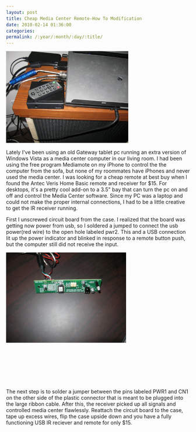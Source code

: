 ```yaml
---
layout: post
title: Cheap Media Center Remote-How To Modification
date: 2010-02-14 01:36:00
categories: 
permalink: /:year/:month/:day/:title/
---
```

<p><a href="/uploads/2010/02/img_09231.jpg"><img class="alignnone size-large wp-image-474" title="img_09231" src="/uploads/2010/02/img_09231-1024x768.jpg" alt="" width="335" height="251" /></a></p>
<p>Lately I've been using an old Gateway tablet pc running an extra version of Windows Vista as a media center computer in our living room. I had been using the free program Mediamote on my iPhone to control the the computer from the sofa, but none of my roommates have iPhones and never used the media center. I was looking for a cheap remote at best buy when I found the Antec Veris Home Basic remote and receiver for $15. For desktops, it's a pretty cool add-on to a 3.5" bay that can turn the pc on and off and control the Media Center software. Since my PC was a laptop and could not make the proper internal connections, I had to be a little creative to get the IR receiver running.</p>
<!--more-->
<p>First I unscrewed circuit board from the case. I realized that the board was getting now power from usb, so I soldered a jumped to connect the usb power(red wire) to the open hole labeled pwr2. This and a USB connection lit up the power indicator and blinked in response to a remote button push, but the computer still did not receive the input.</p>
<p><img class="alignnone size-large wp-image-476" style="float: left;" title="img_09221" src="/uploads/2010/02/img_09221-1024x768.jpg" alt="" width="329" height="247" /></p>
<p>&nbsp;</p>
<p>&nbsp;</p>
<p>&nbsp;</p>
<p>&nbsp;</p>
<p>&nbsp;</p>
<p>&nbsp;</p>
<p>&nbsp;</p>
<p>&nbsp;</p>
<p>&nbsp;</p>
<p>&nbsp;</p>
<p>&nbsp;</p>
<p>&nbsp;</p>
<p>The next step is to solder a jumper between the pins labeled PWR1 and CN1 on the other side of the plastic connector that is meant to be plugged into the large ribbon cable. After this, the receiver picked up all signals and controlled media center flawlessly. Reattach the circuit board to the case, tape up excess wires, flip the case upside down and you have a fully functioning USB IR reciever and remote for only $15.</p>
<p>&nbsp;</p>